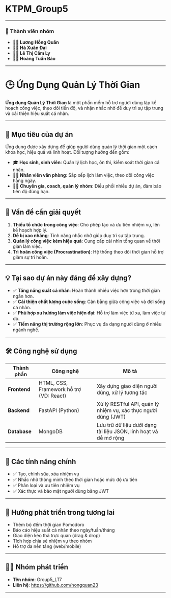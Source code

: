 # KTPM_Group5

---
### 👥 **Thành viên nhóm**

* 🧑‍💻 **Lương Hồng Quân**
* 🧑‍💻 **Hà Xuân Đại**
* 👩‍💻 **Lê Thị Cẩm Ly**
* 🧑‍💻 **Hoàng Tuấn Bảo**


---

# 🕒 Ứng Dụng Quản Lý Thời Gian

**Ứng dụng Quản Lý Thời Gian** là một phần mềm hỗ trợ người dùng lập kế hoạch công việc, theo dõi tiến độ, và nhận nhắc nhở để duy trì sự tập trung và cải thiện hiệu suất cá nhân.

---

## 📌 Mục tiêu của dự án

Ứng dụng được xây dựng để giúp người dùng quản lý thời gian một cách khoa học, hiệu quả và linh hoạt. Đối tượng hướng đến gồm:

* 🎓 **Học sinh, sinh viên**: Quản lý lịch học, ôn thi, kiểm soát thời gian cá nhân.
* 🧑‍💼 **Nhân viên văn phòng**: Sắp xếp lịch làm việc, theo dõi công việc hằng ngày.
* 🧑‍🏫 **Chuyên gia, coach, quản lý nhóm**: Điều phối nhiều dự án, đảm bảo tiến độ đúng hạn.

---

## 🧩 Vấn đề cần giải quyết

1. **Thiếu tổ chức trong công việc**: Cho phép tạo và ưu tiên nhiệm vụ, lên kế hoạch hợp lý.
2. **Dễ bị xao nhãng**: Tính năng nhắc nhở giúp duy trì sự tập trung.
3. **Quản lý công việc kém hiệu quả**: Cung cấp cái nhìn tổng quan về thời gian làm việc.
4. **Trì hoãn công việc (Procrastination)**: Hệ thống theo dõi thời gian hỗ trợ giảm sự trì hoãn.

---

## 💡 Tại sao dự án này đáng để xây dựng?

* ✅ **Tăng năng suất cá nhân**: Hoàn thành nhiều việc hơn trong thời gian ngắn hơn.
* ✅ **Cải thiện chất lượng cuộc sống**: Cân bằng giữa công việc và đời sống cá nhân.
* ✅ **Phù hợp xu hướng làm việc hiện đại**: Hỗ trợ làm việc từ xa, làm việc tự do.
* ✅ **Tiềm năng thị trường rộng lớn**: Phục vụ đa dạng người dùng ở nhiều ngành nghề.

---

## 🛠️ Công nghệ sử dụng

| Thành phần   | Công nghệ                               | Mô tả                                                            |
| ------------ | --------------------------------------- | ---------------------------------------------------------------- |
| **Frontend** | HTML, CSS, Framework hỗ trợ (VD: React) | Xây dựng giao diện người dùng, xử lý tương tác                   |
| **Backend**  | FastAPI (Python)                        | Xử lý RESTful API, quản lý nhiệm vụ, xác thực người dùng (JWT)   |
| **Database** | MongoDB                                 | Lưu trữ dữ liệu dưới dạng tài liệu JSON, linh hoạt và dễ mở rộng |

---

## 🔧 Các tính năng chính

* ✅ Tạo, chỉnh sửa, xóa nhiệm vụ
* ✅ Nhắc nhở thông minh theo thời gian hoặc mức độ ưu tiên
* ✅ Phân loại và ưu tiên nhiệm vụ
* ✅ Xác thực và bảo mật người dùng bằng JWT

---

## 🚀 Hướng phát triển trong tương lai

* Thêm bộ đếm thời gian Pomodoro
* Báo cáo hiệu suất cá nhân theo ngày/tuần/tháng
* Giao diện kéo thả trực quan (drag & drop)
* Tích hợp chia sẻ nhiệm vụ theo nhóm
* Hỗ trợ đa nền tảng (web/mobile)

---

## 👨‍💻 Nhóm phát triển

* **Tên nhóm**: Group5_LT7
* **Liên hệ**: https://github.com/hongquan23


---

